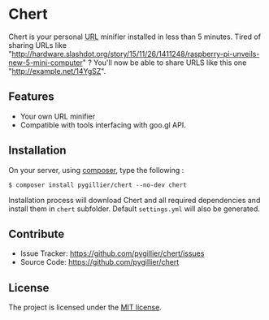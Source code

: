 Chert
========

Chert is your personal <abbr title="Uniform Resource Locator">URL</abbr> minifier installed in less than 5 minutes. 
Tired of sharing URLs like "http://hardware.slashdot.org/story/15/11/26/1411248/raspberry-pi-unveils-new-5-mini-computer" ? 
You'll now be able to share URLS like this one "http://example.net/14YgSZ". 

Features
--------

- Your own URL minifier
- Compatible with tools interfacing with goo.gl API.

Installation
------------

On your server, using [composer](https://getcomposer.org), type the following :

    $ composer install pygillier/chert --no-dev chert
    
Installation process will download Chert and all required dependencies and install them in `chert` subfolder. Default `settings.yml` will also be generated.

Contribute
----------

- Issue Tracker: https://github.com/pygillier/chert/issues
- Source Code: https://github.com/pygillier/chert

License
-------

The project is licensed under the [MIT license](https://opensource.org/licenses/MIT).